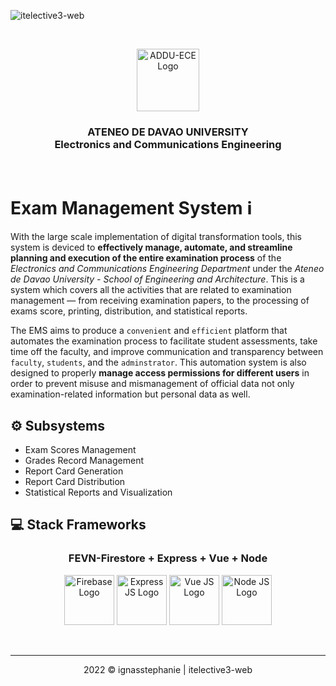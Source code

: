 ![itelective3-web](https://socialify.git.ci/ignasstephanie/itelective3-web/image?font=Inter&forks=1&issues=1&owner=1&pattern=Floating%20Cogs&pulls=1&stargazers=1&theme=Light)

</br><p align="center"><a href="https://www.facebook.com/EnggArchi" target="_blank"><img width="100" src="https://scontent.fcgy2-1.fna.fbcdn.net/v/t39.30808-6/294080708_542060584374747_5401035328925890890_n.jpg?_nc_cat=108&ccb=1-7&_nc_sid=09cbfe&_nc_eui2=AeH-fHD5cTCNacrHzw5y4lo40Xdmp_ZV1UTRd2an9lXVRHQyOweZQ9XewXxc-ecQN-rjEAwd42P-4uDzoWb4tfc9&_nc_ohc=OiD2NBMfrRQAX-sCbci&_nc_ht=scontent.fcgy2-1.fna&oh=00_AT87pGcU6vUDgpdCUx4PqeoDcT9Qx4nDjs6PjGoWN7yQGQ&oe=62F0497C" alt="ADDU-ECE Logo"></a></p>
<h3 align="center">ATENEO DE DAVAO UNIVERSITY</br>Electronics and Communications Engineering</h3></br>

# Exam Management System ℹ️
With the large scale implementation of digital transformation tools, this system is deviced to **effectively manage, automate, and streamline planning and execution of the entire examination process** of the *Electronics and Communications Engineering Department* under the *Ateneo de Davao University - School of Engineering and Architecture*. This is a system which covers all the activities that are related to examination management — from receiving examination papers, to the processing of exams score, printing, distribution, and statistical reports.

The EMS aims to produce a `convenient` and `efficient` platform that automates the examination process to facilitate student assessments, take time off the faculty, and improve communication and transparency between `faculty`, `students`, and the `adminstrator`.  This automation system is also designed to properly **manage access permissions for different users** in order to prevent misuse and mismanagement of official data not only examination-related information but personal data as well. 

## ⚙ Subsystems
* Exam Scores Management 
* Grades Record Management
* Report Card Generation
* Report Card Distribution
* Statistical Reports and Visualization

## 💻 Stack Frameworks 
<h3 align="center">FEVN-Firestore + Express + Vue + Node</h3>

<p align="center">
    <a href="https://firebase.google.com/"><img width="80" src="https://encrypted-tbn0.gstatic.com/images?q=tbn:ANd9GcQu5ZDlfzcy8qDw6CU_keHSSEgbkGJVwq0HTA&usqp=CAU" alt="Firebase Logo"></a>
    <a href="https://expressjs.com/"><img width="80" src="https://cdn.icon-icons.com/icons2/2699/PNG/512/expressjs_logo_icon_169185.png" alt="Express JS Logo"></a>
    <a href="https://vuejs.org/"><img width="80" src="https://vuejs.org/images/logo.png" alt="Vue JS Logo"></a>
    <a href="https://nodejs.org/en/"><img width="80" src="https://cdn-icons-png.flaticon.com/512/5968/5968322.png" alt="Node JS Logo"></a>
</p>

</br>

***
<p align="center">2022 ©️ ignasstephanie | itelective3-web</p>
